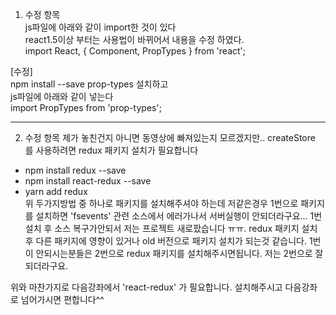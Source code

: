 1. 수정 항목  
js파일에 아래와 같이 import한 것이 있다  
react1.5이상 부터는 사용법이 바뀌어서 내용을 수정 하였다.  
import React, { Component, PropTypes } from 'react';  

[수정]  
npm install --save prop-types 설치하고  
js파일에 아래와 같이 넣는다  
import PropTypes from 'prop-types';  

---------------------------------
2. 수정 항목
제가 놓친건지 아니면 동영상에 빠져있는지 모르겠지만.. createStore 를 사용하려면  redux 패키지 설치가 필요합니다  
 - npm install redux --save  
 - npm install react-redux --save  
 - yarn add redux  
위 두가지방법 중 하나로 패키지를 설치해주셔야 하는데 저같은경우 1번으로 패키지를 설치하면 'fsevents' 관련 소스에서 에러가나서 서버실행이 안되더라구요... 1번 설치 후 소스 복구가안되서 저는 프로젝트 새로팠습니다 ㅠㅠ. redux 패키지 설치후 다른 패키지에 영향이 있거나 old 버전으로 패키지 설치가 되는것 같습니다. 1번이 안되시는분들은 2번으로 redux 패키지를 설치해주시면됩니다. 저는 2번으로 잘 되더라구요.  


위와 마찬가지로 다음강좌에서 'react-redux' 가 필요합니다. 설치해주시고 다음강좌로 넘어가시면 편합니다^^  
